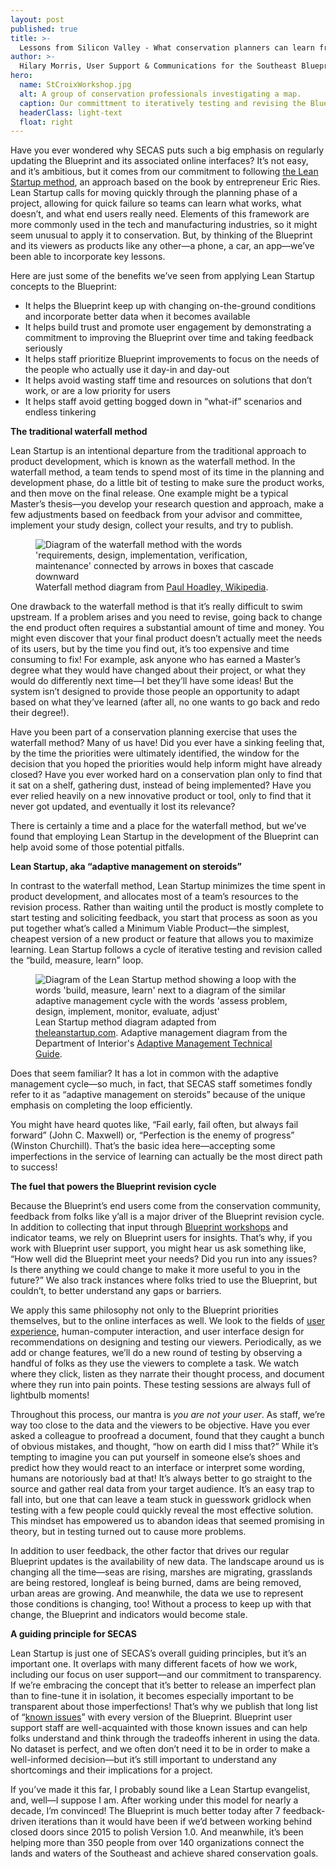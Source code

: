 ```yaml
---
layout: post
published: true
title: >-
  Lessons from Silicon Valley - What conservation planners can learn from the tech industry
author: >-
  Hilary Morris, User Support & Communications for the Southeast Blueprint
hero:
  name: StCroixWorkshop.jpg
  alt: A group of conservation professionals investigating a map.
  caption: Our committment to iteratively testing and revising the Blueprint comes from an approach called <a href="https://theleanstartup.com/principles">the Lean Startup method</a> Photo by Louise Vaughn.  
  headerClass: light-text
  float: right
---
```

Have you ever wondered why SECAS puts such a big emphasis on regularly updating the Blueprint and its associated online interfaces? It’s not easy, and it’s ambitious, but it comes from our commitment to following [the Lean Startup method](https://theleanstartup.com/principles), an approach based on the book by entrepreneur Eric Ries. Lean Startup calls for moving quickly through the planning phase of a project, allowing for quick failure so teams can learn what works, what doesn’t, and what end users really need. Elements of this framework are more commonly used in the tech and manufacturing industries, so it might seem unusual to apply it to conservation. But, by thinking of the Blueprint and its viewers as products like any other—a phone, a car, an app—we’ve been able to incorporate key lessons.<!--more-->

Here are just some of the benefits we’ve seen from applying Lean Startup concepts to the Blueprint:

- It helps the Blueprint keep up with changing on-the-ground conditions and incorporate better data when it becomes available
- It helps build trust and promote user engagement by demonstrating a commitment to improving the Blueprint over time and taking feedback seriously
- It helps staff prioritize Blueprint improvements to focus on the needs of the people who actually use it day-in and day-out
- It helps avoid wasting staff time and resources on solutions that don’t work, or are a low priority for users
- It helps staff avoid getting bogged down in “what-if” scenarios and endless tinkering

**The traditional waterfall method**

Lean Startup is an intentional departure from the traditional approach to product development, which is known as the waterfall method. In the waterfall method, a team tends to spend most of its time in the planning and development phase, do a little bit of testing to make sure the product works, and then move on the final release. One example might be a typical Master’s thesis—you develop your research question and approach, make a few adjustments based on feedback from your advisor and committee, implement your study design, collect your results, and try to publish.

<figure>
  <img src="{{site.baseurl}}/images/Waterfall_model.png" alt="Diagram of the waterfall method with the words 'requirements, design, implementation, verification, maintenance' connected by arrows in boxes that cascade downward"/>
  <figcaption>Waterfall method diagram from <a href="https://commons.wikimedia.org/wiki/File:Waterfall_model.png">Paul Hoadley, Wikipedia</a>.</figcaption>
</figure>
 
One drawback to the waterfall method is that it’s really difficult to swim upstream. If a problem arises and you need to revise, going back to change the end product often requires a substantial amount of time and money. You might even discover that your final product doesn’t actually meet the needs of its users, but by the time you find out, it’s too expensive and time consuming to fix! For example, ask anyone who has earned a Master’s degree what they would have changed about their project, or what they would do differently next time—I bet they’ll have some ideas! But the system isn’t designed to provide those people an opportunity to adapt based on what they’ve learned (after all, no one wants to go back and redo their degree!).

Have  you been part of a conservation planning exercise that uses the waterfall method? Many of us have! Did you ever have a sinking feeling that, by the time the priorities were ultimately identified, the window for the decision that you hoped the priorities would help inform might have already closed? Have you ever worked hard on a conservation plan only to find that it sat on a shelf, gathering dust, instead of being implemented? Have you ever relied heavily on a new innovative product or tool, only to find that it never got updated, and eventually it lost its relevance? 

There is certainly a time and a place for the waterfall method, but we’ve found that employing Lean Startup in the development of the Blueprint can help avoid some of those potential pitfalls.

**Lean Startup, aka “adaptive management on steroids”**

In contrast to the waterfall method, Lean Startup minimizes the time spent in product development, and allocates most of a team’s resources to the revision process. Rather than waiting until the product is mostly complete to start testing and soliciting feedback, you start that process as soon as you put together what’s called a Minimum Viable Product—the simplest, cheapest version of a new product or feature that allows you to maximize learning. Lean Startup follows a cycle of iterative testing and revision called the “build, measure, learn” loop. 

<figure>
  <img src="{{site.baseurl}}/images/LeanStartupvAdaptiveManagement_sm.jpg" alt="Diagram of the Lean Startup method showing a loop with the words 'build, measure, learn' next to a diagram of the similar adaptive management cycle with the words 'assess problem, design, implement, monitor, evaluate, adjust'"/>
  <figcaption>Lean Startup method diagram adapted from <a href="https://theleanstartup.com/principles">theleanstartup.com</a>. Adaptive management diagram from the Department of Interior's <a href="https://www.doi.gov/sites/doi.gov/files/uploads/TechGuide-WebOptimized-2.pdf">Adaptive Management Technical Guide</a>. </figcaption>
</figure>
 
Does that seem familiar? It has a lot in common with the adaptive management cycle—so much, in fact, that SECAS staff sometimes fondly refer to it as “adaptive management on steroids” because of the unique emphasis on completing the loop efficiently.

You might have heard quotes like, “Fail early, fail often, but always fail forward” (John C. Maxwell) or, “Perfection is the enemy of progress” (Winston Churchill). That’s the basic idea here—accepting some imperfections in the service of learning can actually be the most direct path to success!
 
**The fuel that powers the Blueprint revision cycle**

Because the Blueprint’s end users come from the conservation community, feedback from folks like y’all is a major driver of the Blueprint revision cycle. In addition to collecting that input through [Blueprint workshops](http://secassoutheast.org/workshops) and indicator teams, we rely on Blueprint users for insights. That’s why, if you work with Blueprint user support, you might hear us ask something like, “How well did the Blueprint meet your needs? Did you run into any issues? Is there anything we could change to make it more useful to you in the future?” We also track instances where folks tried to use the Blueprint, but couldn’t, to better understand any gaps or barriers.

We apply this same philosophy not only to the Blueprint priorities themselves, but to the online interfaces as well. We look to the fields of [user experience](https://www.nngroup.com/articles/definition-user-experience/), human-computer interaction, and user interface design for recommendations on designing and testing our viewers. Periodically, as we add or change features, we’ll do a new round of testing by observing a handful of folks as they use the viewers to complete a task. We watch where they click, listen as they narrate their thought process, and document where they run into pain points. These testing sessions are always full of lightbulb moments!

Throughout this process, our mantra is _you are not your user_. As staff, we’re way too close to the data and the viewers to be objective. Have you ever asked a colleague to proofread a document, found that they caught a bunch of obvious mistakes, and thought, “how on earth did I miss that?” While it’s tempting to imagine you can put yourself in someone else’s shoes and predict how they would react to an interface or interpret some wording, humans are notoriously bad at that! It’s always better to go straight to the source and gather real data from your target audience. It’s an easy trap to fall into, but one that can leave a team stuck in guesswork gridlock when testing with a few people could quickly reveal the most effective solution. This mindset has empowered us to abandon ideas that seemed promising in theory, but in testing turned out to cause more problems.

In addition to user feedback, the other factor that drives our regular Blueprint updates is the availability of new data. The landscape around us is changing all the time—seas are rising, marshes are migrating, grasslands are being restored, longleaf is being burned, dams are being removed, urban areas are growing. And meanwhile, the data we use to represent those conditions is changing, too! Without a process to keep up with that change, the Blueprint and indicators would become stale.

**A guiding principle for SECAS**

Lean Startup is just one of SECAS’s overall guiding principles, but it’s an important one. It overlaps with many different facets of how we work, including our focus on user support—and our commitment to transparency. If we’re embracing the concept that it’s better to release an imperfect plan than to fine-tune it in isolation, it becomes especially important to be transparent about those imperfections! That’s why we publish that long list of “[known issues](https://secassoutheast.org/blueprint-known-issues)” with every version of the Blueprint. Blueprint user support staff are well-acquainted with those known issues and can help folks understand and think through the tradeoffs inherent in using the data. No dataset is perfect, and we often don’t need it to be in order to make a well-informed decision—but it’s still important to understand any shortcomings and their implications for a project. 

If you’ve made it this far, I probably sound like a Lean Startup evangelist, and, well—I suppose I am. After working under this model for nearly a decade, I’m convinced! The Blueprint is much better today after 7 feedback-driven iterations than it would have been if we’d between working behind closed doors since 2015 to polish Version 1.0. And meanwhile, it’s been helping more than 350 people from over 140 organizations connect the lands and waters of the Southeast and achieve shared conservation goals.
